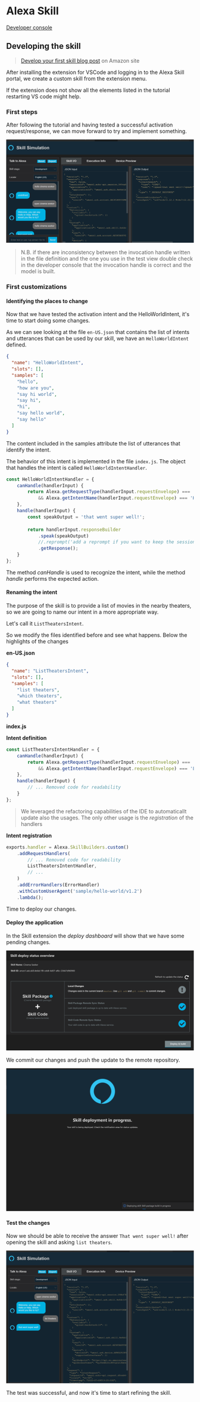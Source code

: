 # Alexa Skill

[Developer console](https://developer.amazon.com/alexa/console/ask)



## Developing the skill

> [Develop your first skill blog post](https://developer.amazon.com/en-US/blogs/alexa/alexa-skills-kit/2020/10/code-first-alexa-skill-development-with-vs-code-and-the-ask-sdk-controls-framework.html) on Amazon site

After installing the extension for VSCode and logging in to the Alexa Skill portal, we create a custom skill from the extension menu.

If the extension does not show all the elements listed in the tutorial restarting VS code might help.

### First steps

After following the tutorial and having tested a successful activation request/response, we can move forward to try and implement something.

![skill_invocation_test](skill_invocation_test.png)

> N.B. if there are inconsistency between the invocation handle written in the file definition and the one you use in the test view
> double check in the developer console that the invocation handle is correct and the model is built.

### First customizations

#### Identifying the places to change

Now that we have tested the activation intent and the HelloWorldIntent, it's time to start doing some changes.

As we can see looking at the file `en-US.json` that contains the list of intents and utterances that can be used by our skill, we have an `HelloWorldIntent` defined.

```json
{
  "name": "HelloWorldIntent",
  "slots": [],
  "samples": [
    "hello",
    "how are you",
    "say hi world",
    "say hi",
    "hi",
    "say hello world",
    "say hello"
  ]
}
```

The content included in the samples attribute the list of utterances that identify the intent.

The behavior of this intent is implemented in the file `index.js`. The object that handles the intent is called `HelloWorldIntentHandler`.

```javascript
const HelloWorldIntentHandler = {
    canHandle(handlerInput) {
        return Alexa.getRequestType(handlerInput.requestEnvelope) === 'IntentRequest'
            && Alexa.getIntentName(handlerInput.requestEnvelope) === 'HelloWorldIntent';
    },
    handle(handlerInput) {
        const speakOutput = 'that went super well!';

        return handlerInput.responseBuilder
            .speak(speakOutput)
            //.reprompt('add a reprompt if you want to keep the session open for the user to respond')
            .getResponse();
    }
};
```

The method _canHandle_ is used to recognize the intent, while the method _handle_ performs the expected action.

#### Renaming the intent

The purpose of the skill is to provide a list of movies in the nearby theaters, so we are going to name our intent in a more appropriate way.

Let's call it `ListTheatersIntent`.

So we modify the files identified before and see what happens. Below the highlights of the changes

**en-US.json**
```json
{
  "name": "ListTheatersIntent",
  "slots": [],
  "samples": [
    "list theaters",
    "which theaters",
    "what theaters"
  ]
}
```

**index.js**

**Intent definition**
```javascript
const ListTheatersIntentHandler = {
    canHandle(handlerInput) {
        return Alexa.getRequestType(handlerInput.requestEnvelope) === 'IntentRequest'
            && Alexa.getIntentName(handlerInput.requestEnvelope) === 'ListTheatersIntent';
    },
    handle(handlerInput) {
        // ... Removed code for readability
    }
};
```

> We leveraged the refactoring capabilities of the IDE to automaticallt update also the usages. The only other usage is the _registration_ of the handlers

**Intent registration**

```javascript
exports.handler = Alexa.SkillBuilders.custom()
    .addRequestHandlers(
        // ... Removed code for readability
        ListTheatersIntentHandler,
        // ...    
    )
    .addErrorHandlers(ErrorHandler)
    .withCustomUserAgent('sample/hello-world/v1.2')
    .lambda();
```

Time to deploy our changes.

#### Deploy the application

In the Skill extension the _deploy dashboard_ will show that we have some pending changes.

![deployments](deploy_skill_01.png)

We commit our changes and push the update to the remote repository.











![img.png](deploy_skill_02.png)



#### Test the changes

Now we should be able to receive the answer `That went super well!` after opening the skill and asking `list theaters`.

![img.png](test_changes.png)

The test was successful, and now it's time to start refining the skill. 